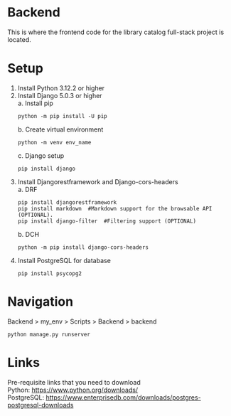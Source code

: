 # Backend
This is where the frontend code for the library catalog full-stack project is located.

# Setup
1. Install Python 3.12.2 or higher
2. Install Django 5.0.3 or higher  
   a. Install pip
   ```
   python -m pip install -U pip
   ```
   b. Create virtual environment
   ```
   python -m venv env_name
   ``` 
   c. Django setup
   ```
   pip install django
   ```
4. Install Djangorestframework and Django-cors-headers  
   a. DRF
   ```
   pip install djangorestframework
   pip install markdown  #Markdown support for the browsable API (OPTIONAL).
   pip install django-filter  #Filtering support (OPTIONAL)
   ```
   b. DCH
   ```
   python -m pip install django-cors-headers
   ```
6. Install PostgreSQL for database
   ```
   pip install psycopg2
   ```
# Navigation
Backend > my_env > Scripts > Backend > backend
```
python manage.py runserver
```

# Links
Pre-requisite links that you need to download  
Python: <https://www.python.org/downloads/>  
PostgreSQL: <https://www.enterprisedb.com/downloads/postgres-postgresql-downloads>
